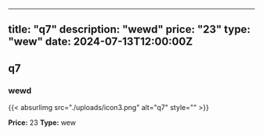 
---
title: "q7"
description: "wewd"
price: "23"
type: "wew"
date: 2024-07-13T12:00:00Z
---

## q7

### wewd

{{< absurlimg src="./uploads/icon3.png" alt="q7" style="" >}}

**Price:** 23
**Type:** wew
